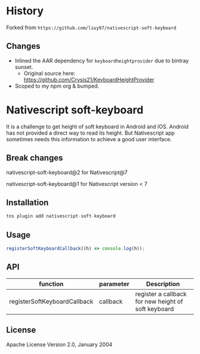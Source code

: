 # History

Forked from `https://github.com/liuy97/nativescript-soft-keyboard`

## Changes

- Inlined the AAR dependency for `keyboardheightprovider` due to bintray sunset.
  - Original source here: https://github.com/Crysis21/KeyboardHeightProvider
- Scoped to my npm org & bumped.

# Nativescript soft-keyboard

It is a challenge to get height of soft keyboard in Android and IOS. Android has not provided a direct way to read its height. But Nativescript app sometimes needs this information to achieve a good user interface.

## Break changes

nativescript-soft-keyboard@2 for Nativescript@7

nativescript-soft-keyboard@1 for Nativescript version < 7

## Installation

```javascript
tns plugin add nativescript-soft-keyboard
```

## Usage

```javascript
registerSoftKeyboardCallback((h) => console.log(h));
```

## API

| function                     | parameter | Description                                         |
| ---------------------------- | --------- | --------------------------------------------------- |
| registerSoftKeyboardCallback | callback  | register a callback for new height of soft keyboard |

## License

Apache License Version 2.0, January 2004
